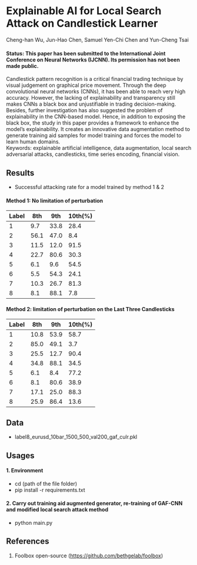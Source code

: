 # Explainable AI for Local Search Attack on Candlestick Learner

Cheng-han Wu, Jun-Hao Chen, Samuel Yen-Chi Chen and Yun-Cheng Tsai

#### Status: This paper has been submitted to the International Joint Conference on Neural Networks (IJCNN). Its permission has not been made public.

Candlestick pattern recognition is a critical financial trading technique by visual judgement on graphical price movement. Through the deep convolutional neural networks (CNNs), it has been able to reach very high accuracy. However, the lacking of explainability and transparency still makes CNNs a black box and unjustifiable in trading decision-making. Besides, further investigation has also suggested the problem of explainability in the CNN-based model. Hence, in addition to exposing the black box, the study in this paper provides a framework to enhance the model’s explainability. It creates an innovative data augmentation method to generate training aid samples for model training and forces the model to learn human domains.  
Keywords: explainable artificial intelligence, data augmentation, local search adversarial attacks, candlesticks, time series encoding, financial vision.

## Results
- Successful attacking rate for a model trained by method 1 & 2

#### Method 1: No limitation of perturbation
| Label  | 8th | 9th | 10th(\%) |
| ------------- | ------------- | ------------- | ------------- |
| 1  | 9.7 | 33.8 | 28.4 |
| 2  | 56.1 | 47.0 | 8.4 |
| 3  | 11.5 | 12.0 | 91.5 |
| 4  | 22.7 | 80.6 | 30.3 |
| 5  | 6.1 | 9.6 | 54.5 |
| 6  | 5.5 | 54.3 | 24.1 |
| 7  | 10.3 | 26.7 | 81.3 |
| 8  | 8.1 | 88.1 | 7.8 |

#### Method 2: limitation of perturbation on the Last Three Candlesticks
| Label  | 8th | 9th | 10th(\%) |
| ------------- | ------------- | ------------- | ------------- |
| 1  | 10.8 | 53.9 | 58.7 |
| 2  | 85.0 | 49.1 | 3.7 |
| 3  | 25.5 | 12.7 | 90.4 |
| 4  | 34.8 | 88.1 | 34.5 |
| 5  | 6.1 | 8.4 | 77.2 |
| 6  | 8.1 | 80.6 | 38.9 |
| 7  | 17.1 | 25.0 | 88.3 |
| 8  | 25.9 | 86.4 | 13.6 |

## Data
- label8_eurusd_10bar_1500_500_val200_gaf_culr.pkl

## Usages
#### 1. Environment
- cd (path of the file folder)
- pip install -r requirements.txt 

#### 2. Carry out training aid augmented generator, re-training of GAF-CNN and modified local search attack method
- python main.py

## References
1. Foolbox open-source (<https://github.com/bethgelab/foolbox>)
